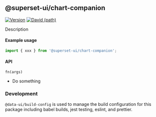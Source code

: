 ## @superset-ui/chart-companion

[![Version](https://img.shields.io/npm/v/@superset-ui/chart-companion.svg?style=flat)](https://img.shields.io/npm/v/@superset-ui/chart-companion.svg?style=flat)
[![David (path)](https://img.shields.io/david/apache-superset/superset-ui.svg?path=packages%2Fsuperset-ui-chart-companion&style=flat-square)](https://david-dm.org/apache-superset/superset-ui?path=packages/superset-ui-chart-companion)

Description

#### Example usage

```js
import { xxx } from '@superset-ui/chart-companion';
```

#### API

`fn(args)`

- Do something

### Development

`@data-ui/build-config` is used to manage the build configuration for this package including babel
builds, jest testing, eslint, and prettier.
